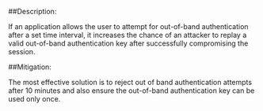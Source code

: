 ##Description:

If an application allows the user to attempt for out-of-band authentication after a set time interval, it increases the chance of an attacker to replay a valid out-of-band authentication key after successfully compromising the session.


##Mitigation:

The most effective solution is to reject out of band authentication attempts after 10 minutes and also ensure the out-of-band authentication key can be used only once.
